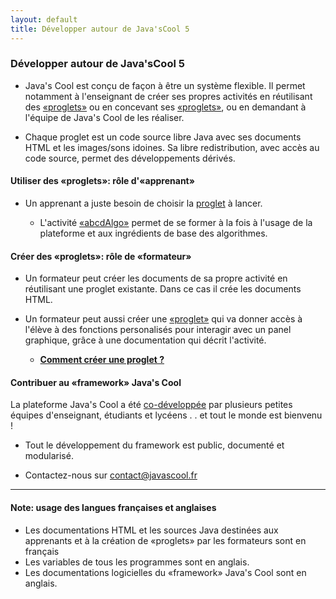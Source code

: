 ```yaml
---
layout: default
title: Développer autour de Java'sCool 5
---
```


###  Développer autour de Java'sCool 5

* Java's Cool est conçu de façon à être un système flexible. Il permet notamment à l'enseignant de créer ses propres activités en réutilisant des [«proglets»](../wpages/JavaScool:Proglet.html) ou en concevant ses [«proglets»](../wpages/JavaScool:Proglet.html), ou en demandant à l'équipe de Java's Cool de les réaliser. 

* Chaque proglet est un code source libre Java avec ses documents HTML et les images/sons idoines. Sa libre redistribution, avec accès au code source, permet des développements dérivés. 

####  Utiliser des «proglets»: rôle d'«apprenant»

* Un apprenant a juste besoin de choisir la [proglet](../wproglets/index.html) à lancer.

  * L'activité [«abcdAlgo»](../wproglets/javascool-proglet-abcdAlgos-html/index.html) permet de se former à la fois à l'usage de la plateforme et aux ingrédients de base des algorithmes.

#### Créer des «proglets»: rôle de «formateur»

* Un formateur peut créer les documents de sa propre activité en réutilisant une proglet existante. Dans ce cas il crée les documents HTML.

* Un formateur peut aussi créer une [«proglet»](../wpages/JavaScool:Proglet.html) qui va donner accès à l'élève à des fonctions personalisés pour interagir avec un panel graphique, grâce à une documentation qui décrit l'activité. 

  * **[Comment créer une proglet ?](./developper/index.html)**

#### Contribuer au «framework» Java's Cool

La plateforme Java's Cool a été [co-développée](../wpages/JavaScool:Crédits) par plusieurs petites équipes d'enseignant, étudiants et lycéens . . et tout le monde est bienvenu !

* Tout le développement du framework est public, documenté et modularisé.

* Contactez-nous sur [contact@javascool.fr](mailto:contact@javascool.fr) 

----

#### Note: usage des langues françaises et anglaises
* Les documentations HTML et les sources Java destinées aux apprenants et à la création de «proglets» par les formateurs sont en français
* Les variables de tous les programmes sont en anglais.
* Les documentations logicielles du «framework» Java's Cool sont en anglais.
